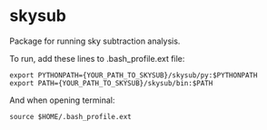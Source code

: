 # skysub
Package for running sky subtraction analysis. 

To run, add these lines to .bash_profile.ext file:

```shell
export PYTHONPATH={YOUR_PATH_TO_SKYSUB}/skysub/py:$PYTHONPATH
export PATH={YOUR_PATH_TO_SKYSUB}/skysub/bin:$PATH
```

And when opening terminal:

```shell
source $HOME/.bash_profile.ext
```


